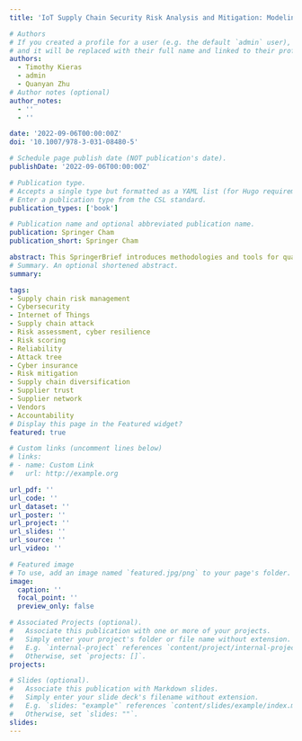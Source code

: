 ```yaml
---
title: 'IoT Supply Chain Security Risk Analysis and Mitigation: Modeling, Computations, and Software Tools'

# Authors
# If you created a profile for a user (e.g. the default `admin` user), write the username (folder name) here
# and it will be replaced with their full name and linked to their profile.
authors:
  - Timothy Kieras
  - admin
  - Quanyan Zhu
# Author notes (optional)
author_notes:
  - ''
  - ''

date: '2022-09-06T00:00:00Z'
doi: '10.1007/978-3-031-08480-5'

# Schedule page publish date (NOT publication's date).
publishDate: '2022-09-06T00:00:00Z'

# Publication type.
# Accepts a single type but formatted as a YAML list (for Hugo requirements).
# Enter a publication type from the CSL standard.
publication_types: ['book']

# Publication name and optional abbreviated publication name.
publication: Springer Cham
publication_short: Springer Cham

abstract: This SpringerBrief introduces methodologies and tools for quantitative understanding and assessment of supply chain risk to critical infrastructure systems. It unites system reliability analysis, optimization theory, detection theory and mechanism design theory to study vendor involvement in overall system security. It also provides decision support for risk mitigation. This SpringerBrief introduces I-SCRAM, a software tool to assess the risk. It enables critical infrastructure operators to make risk-informed decisions relating to the supply chain, while deploying their IT/OT and IoT systems. The authors present examples and case studies on supply chain risk assessment/mitigation of modern connected infrastructure systems such as autonomous vehicles, industrial control systems, autonomous truck platooning and more. It also discusses how vendors of different system components are involved in the overall security posture of the system and how the risk can be mitigated through vendor selection and diversification.
# Summary. An optional shortened abstract.
summary:

tags:
- Supply chain risk management
- Cybersecurity
- Internet of Things
- Supply chain attack
- Risk assessment, cyber resilience
- Risk scoring
- Reliability
- Attack tree
- Cyber insurance
- Risk mitigation
- Supply chain diversification
- Supplier trust
- Supplier network
- Vendors
- Accountability
# Display this page in the Featured widget?
featured: true

# Custom links (uncomment lines below)
# links:
# - name: Custom Link
#   url: http://example.org

url_pdf: ''
url_code: ''
url_dataset: ''
url_poster: ''
url_project: ''
url_slides: ''
url_source: ''
url_video: ''

# Featured image
# To use, add an image named `featured.jpg/png` to your page's folder.
image:
  caption: ''
  focal_point: ''
  preview_only: false

# Associated Projects (optional).
#   Associate this publication with one or more of your projects.
#   Simply enter your project's folder or file name without extension.
#   E.g. `internal-project` references `content/project/internal-project/index.md`.
#   Otherwise, set `projects: []`.
projects:

# Slides (optional).
#   Associate this publication with Markdown slides.
#   Simply enter your slide deck's filename without extension.
#   E.g. `slides: "example"` references `content/slides/example/index.md`.
#   Otherwise, set `slides: ""`.
slides:
---
```

